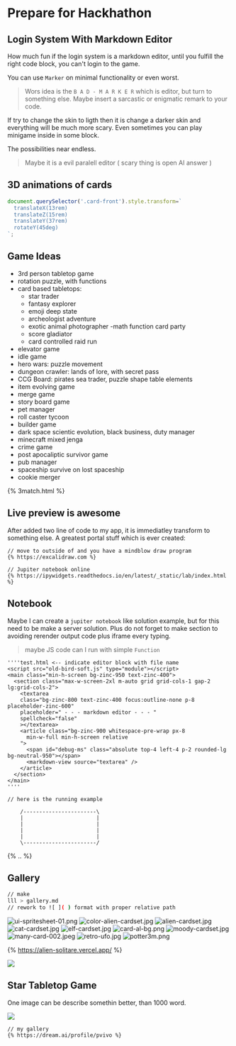 # Prepare for Hackhathon

## Login System With Markdown Editor

How much fun if the login system is a markdown editor,
until you fulfill the right code block, you can't login
to the game.

You can use `Marker` on minimal functionality or even worst.

> Wors idea is the `B A D - M A R K E R` which is editor, but turn to something else. Maybe insert a sarcastic or enigmatic remark to your code.

If try to change the skin to ligth then it is change a darker skin and everything will be much more scary. Even sometimes you can play minigame inside in some block.

The possibilities near endless.

> Maybe it is a evil paralell editor ( scary thing is open AI answer )

## 3D animations of cards

```js
document.querySelector('.card-front').style.transform=`
  translateX(13rem)
  translateZ(15rem)
  translateY(37rem)
  rotateY(45deg)
`;
```

## Game Ideas
- 3rd person tabletop game
- rotation puzzle, with functions
- card based tabletops:
  - star trader
  - fantasy explorer
  - emoji deep state
  - archeologist adventure
  - exotic animal photographer
  -math function card party
  - score gladiator
  - card controlled raid run
- elevator game
- idle game
- hero wars: puzzle movement
- dungeon crawler: lands of lore, with secret pass
- CCG Board: pirates sea trader, puzzle shape table elements
- item evolving game
- merge game
- story board game
- pet manager
- roll caster tycoon
- builder game
- dark space scientic evolution, black business, duty manager
- minecraft mixed jenga
- crime game
- post apocaliptic survivor game
- pub manager
- spaceship survive on lost spaceship
- cookie merger

{% 3match.html %}


## Live preview is awesome

After added two line of code to my app, it is immediatley transform to something else. A greatest portal stuff which is ever created:

```
// move to outside of and you have a mindblow draw program
{% https://excalidraw.com %}

// Jupiter notebook online
{% https://ipywidgets.readthedocs.io/en/latest/_static/lab/index.html %}
```

## Notebook
Maybe I can create a `jupiter notebook` like solution example,
but for this need to be make a server solution.
Plus do not forget to make section to avoiding rerender
output code plus iframe every typing.

> maybe JS code can I run with simple `Function`

```
''''test.html <-- indicate editor block with file name
<script src="old-bird-soft.js" type="module"></script>
<main class="min-h-screen bg-zinc-950 text-zinc-400">
  <section class="max-w-screen-2xl m-auto grid grid-cols-1 gap-2 lg:grid-cols-2">
    <textarea
    class="bg-zinc-800 text-zinc-400 focus:outline-none p-8 placeholder-zinc-600"
    placeholder=" - - - markdown editor - - - "
    spellcheck="false"
    ></textarea>
    <article class="bg-zinc-900 whitespace-pre-wrap px-8
      min-w-full min-h-screen relative
    ">
      <span id="debug-ms" class="absolute top-4 left-4 p-2 rounded-lg bg-neutral-950"></span>
      <markdown-view source="textarea" />
    </article>
  </section>
</main>
''''

// here is the running example

    /-----------------------\
    |                       |
    |                       |
    |                       |
    |                       |
    \-----------------------/
```

{% .. %}

## Gallery

```sh
// make
lll > gallery.md
// rework to ![ ]( ) format with proper relative path
```

![ui-spritesheet-01.png](../sprites/ui-spritesheet-01.png)
![color-alien-cardset.jpg](../sprites/color-alien-cardset.jpg)
![alien-cardset.jpg](../sprites/alien-cardset.jpg)
![cat-cardset.jpg](../sprites/cat-cardset.jpg)
![elf-cardset.jpg](../sprites/elf-cardset.jpg)
![card-al-bg.png](../sprites/card-al-bg.png)
![moody-cardset.jpg](../sprites/moody-cardset.jpg)
![many-card-002.jpeg](../sprites/many-card-002.jpeg)
![retro-ufo.jpg](../sprites/retro-ufo.jpg)
![potter3m.png](../sprites/potter3m.png)

{% https://alien-solitare.vercel.app/ %}

![](https://images.wombo.art/generated/d34b07a7-5a5e-4719-beaa-84624b280ed2/final.jpg?Expires=1740612249&Signature=YYJ84eQ~nIAjh0I-~EPdP1tGyg9b63OzGsDvwtIPXBAKXxqoBTdYYYdhQyDl-ldfvI2~SbChmKfZp~TgTu~zu~weR9v2ouoPUdDx7NGF8NL9rrqmJDzFKcP00dT~GKbXGCctnh1r~z5u0d903xHsrig8HZshztlVdiJJTbIs5O7fAu8hqHkw~YpeJI1elhUVO5ky0pTfoy2IbwNhYDfnmDOphKA3dKjg-r-j3-8l27p5WA6WOOJRBZEXZdMlP0xGueE2ZxpiHs-Ntv6JitTdim4rfHWipsX3kvfRuklgDTgvv5T5WnAbr2GHbknPNTRSW28~IqITSPBS4aD2uFdR4g__&Key-Pair-Id=K1ZXCNMC55M2IL)

## Star Tabletop Game
One image can be describe somethin better, than 1000 word.

![](https://images.wombo.art/generated/07fdcfc6-1a72-43a1-acd7-40d45a6d56fb/final.jpg?Expires=1740612183&Signature=YAPaUBSfZyRMdK24FfBD~9wXl2UGAwbyL77emIlyt10rZjmte877u5HGyD2cm8gWatzl7SXBaqymHcK2beqjFqXpzvRXAtyw2cYeWAULhejzkGsNg7rjWjS0A8UVaY8vPiYgYtyAPfS7vDT11PfCLOQaEcbSusUMct321kvYBZijWEjGjArvYOyk2Mvjd12-~toBIiFhIY4tE~oo4mX~EfJq83aFtyDcLti4hghyPGs0dwSahZLibGT5ZLb5WOtdWejyX7JWZGSSijnfPkptBn4KEx47PbZGrQ-VeWLs~Dt7tLpmmZ6L8sb2nEoMeZXzx8WiigOtSM00JCyf1cpvWA__&Key-Pair-Id=K1ZXCNMC55M2IL)

```
// my gallery
{% https://dream.ai/profile/pvivo %}
```